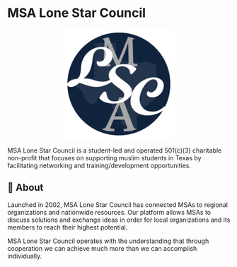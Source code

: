 # MSA Lone Star Council

<p align="center">
  <img src="./assets/LSC.png" alt="img logo" width="250px"/>
</p>

MSA Lone Star Council is a student-led and operated 501(c)(3) charitable non-profit that focuses on supporting muslim students in Texas by facilitating networking and training/development opportunities.


    
## 🚀 About
Launched in 2002, MSA Lone Star Council has connected MSAs to regional organizations and nationwide resources. Our platform allows MSAs to discuss solutions and exchange ideas in order for local organizations and its members to reach their highest potential. 

MSA Lone Star Council operates with the understanding that through cooperation we can achieve much more than we can accomplish individually.
